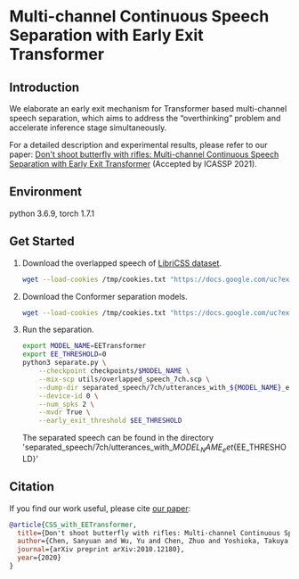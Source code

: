 # Multi-channel Continuous Speech Separation with Early Exit Transformer

## Introduction

We elaborate an early exit mechanism for Transformer based multi-channel speech separation, which aims to address the “overthinking” problem and accelerate inference stage simultaneously.

For a detailed description and experimental results, please refer to our paper: [Don't shoot butterfly with rifles: Multi-channel Continuous Speech Separation with Early Exit Transformer](https://arxiv.org/abs/2010.12180) (Accepted by ICASSP 2021).

## Environment
python 3.6.9, torch 1.7.1

## Get Started
1. Download the overlapped speech of [LibriCSS dataset](https://github.com/chenzhuo1011/libri_css).

    ```bash
    wget --load-cookies /tmp/cookies.txt "https://docs.google.com/uc?export=download&confirm=$(wget --quiet --save-cookies /tmp/cookies.txt --keep-session-cookies --no-check-certificate 'https://docs.google.com/uc?export=download&id=1PdloA-V8HGxkRu9MnT35_civpc3YXJsT' -O- | sed -rn 's/.*confirm=([0-9A-Za-z_]+).*/\1\n/p')&id=1PdloA-V8HGxkRu9MnT35_civpc3YXJsT" -O overlapped_speech.zip && rm -rf /tmp/cookies.txt && unzip overlapped_speech.zip && rm overlapped_speech.zip
   ```

2. Download the Conformer separation models.

    ```bash
    wget --load-cookies /tmp/cookies.txt "https://docs.google.com/uc?export=download&confirm=$(wget --quiet --save-cookies /tmp/cookies.txt --keep-session-cookies --no-check-certificate 'https://docs.google.com/uc?export=download&id=1bK_0jj4yQjCJUOX-Bd8x_1PJNQL8UvfZ' -O- | sed -rn 's/.*confirm=([0-9A-Za-z_]+).*/\1\n/p')&id=1bK_0jj4yQjCJUOX-Bd8x_1PJNQL8UvfZ" -O checkpoints.zip && rm -rf /tmp/cookies.txt && unzip checkpoints.zip && rm checkpoints.zip
    ```

3. Run the separation.
    
    ```bash
    export MODEL_NAME=EETransformer
    export EE_THRESHOLD=0
    python3 separate.py \
        --checkpoint checkpoints/$MODEL_NAME \
        --mix-scp utils/overlapped_speech_7ch.scp \
        --dump-dir separated_speech/7ch/utterances_with_${MODEL_NAME}_eet${EE_THRESHOLD} \
        --device-id 0 \
        --num_spks 2 \
        --mvdr True \
        --early_exit_threshold $EE_THRESHOLD
    ```
    
    The separated speech can be found in the directory 'separated_speech/7ch/utterances_with_${MODEL_NAME}_eet${EE_THRESHOLD}'

## Citation
If you find our work useful, please cite [our paper](https://arxiv.org/abs/2010.12180):
```bibtex
@article{CSS_with_EETransformer,
  title={Don't shoot butterfly with rifles: Multi-channel Continuous Speech Separation with Early Exit Transformer},
  author={Chen, Sanyuan and Wu, Yu and Chen, Zhuo and Yoshioka, Takuya and Liu, Shujie and Li, Jinyu},
  journal={arXiv preprint arXiv:2010.12180},
  year={2020}
}
```
